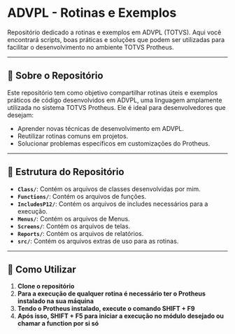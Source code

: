 # ADVPL - Rotinas e Exemplos  
Repositório dedicado a rotinas e exemplos em ADVPL (TOTVS). Aqui você encontrará scripts, boas práticas e soluções que podem ser utilizadas para facilitar o desenvolvimento no ambiente TOTVS Protheus.

---

## 📖 Sobre o Repositório  
Este repositório tem como objetivo compartilhar rotinas úteis e exemplos práticos de código desenvolvidos em ADVPL, uma linguagem amplamente utilizada no sistema TOTVS Protheus. Ele é ideal para desenvolvedores que desejam:

- Aprender novas técnicas de desenvolvimento em ADVPL.
- Reutilizar rotinas comuns em projetos.
- Solucionar problemas específicos em customizações do Protheus.

---

## 📂 Estrutura do Repositório  

- **`Class/`**:  Contém os arquivos de classes desenvolvidas por mim.
- **`Functions/`**: Contém os arquivos de funções. 
- **`IncludesP12/`**: Contém os arquivos de includes necessários para a execução.
- **`Menus/`**: Contém os arquivos de Menus.
- **`Screens/`**: Contém os arquivos de telas.
- **`Reports/`**: Contém os arquivos de relatórios.
- **`src/`**: Contém os arquivos extras de uso para as rotinas.  

---


## 🚀 Como Utilizar  

1. **Clone o repositório**
2. **Para a execução de qualquer rotina é necessário ter o Protheus instalado na sua máquina**
3. **Tendo o Protheus instalado, execute o comando SHIFT + F9**
4. **Após isso, SHIFT + F5 para iniciar a execução no módulo desejado ou chamar a function por si só**
